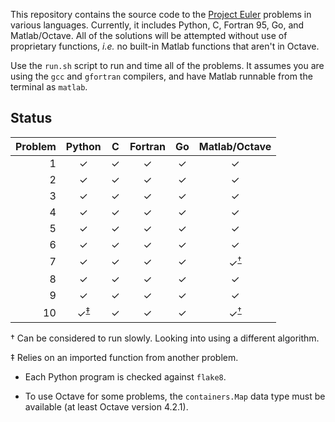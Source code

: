 This repository contains the source code to the [Project Euler](https://projecteuler.net/ "Project Euler") problems in various languages.
Currently, it includes Python, C, Fortran 95, Go, and Matlab/Octave.
All of the solutions will be attempted without use of proprietary functions, *i.e.* no built-in Matlab functions that aren't in Octave.

Use the `run.sh` script to run and time all of the problems.
It assumes you are using the `gcc` and `gfortran` compilers, and have Matlab runnable from the terminal as `matlab`.


## Status
| Problem | Python |   C   | Fortran |  Go   | Matlab/Octave |
|  ---:   |  :---: | :---: |  :---:  | :---: |     :---:     |
| 1 | ✓ | ✓ | ✓ | ✓ | ✓ |
| 2 | ✓ | ✓ | ✓ | ✓ | ✓ |
| 3 | ✓ | ✓ | ✓ | ✓ | ✓ |
| 4 | ✓ | ✓ | ✓ | ✓ | ✓ |
| 5 | ✓ | ✓ | ✓ | ✓ | ✓ |
| 6 | ✓ | ✓ | ✓ | ✓ | ✓ |
| 7 | ✓ | ✓ | ✓ | ✓ | ✓<sup>[†](#slow_program)</sup> |
| 8 | ✓ | ✓ | ✓ | ✓ | ✓ |
| 9 | ✓ | ✓ | ✓ | ✓ | ✓ |
| 10| ✓<sup>[‡](#outside_import)</sup> | ✓ | ✓ | ✓ | ✓<sup>[†](#slow_program)</sup> |

<a name="slow_program">†</a> Can be considered to run slowly. Looking into using a different algorithm.

<a name="outside_import">‡</a> Relies on an imported function from another problem.


* Each Python program is checked against `flake8`.

* To use Octave for some problems, the `containers.Map` data type must be available (at least Octave version 4.2.1).

